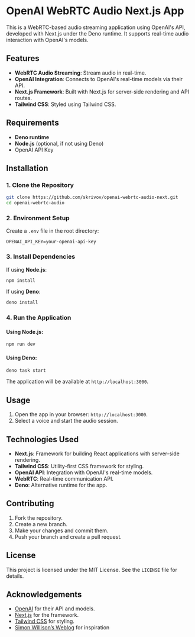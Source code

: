 # OpenAI WebRTC Audio Next.js App

This is a WebRTC-based audio streaming application using OpenAI's API, developed with Next.js under the Deno runtime. It supports real-time audio interaction with OpenAI's models.

## Features
- **WebRTC Audio Streaming**: Stream audio in real-time.
- **OpenAI Integration**: Connects to OpenAI's real-time models via their API.
- **Next.js Framework**: Built with Next.js for server-side rendering and API routes.
- **Tailwind CSS**: Styled using Tailwind CSS.

## Requirements
- **Deno runtime**
- **Node.js** (optional, if not using Deno)
- OpenAI API Key

## Installation

### 1. Clone the Repository
```bash
git clone https://github.com/skrivov/openai-webrtc-audio-next.git
cd openai-webrtc-audio
```

### 2. Environment Setup
Create a `.env` file in the root directory:
```env
OPENAI_API_KEY=your-openai-api-key
```

### 3. Install Dependencies
If using **Node.js**:
```bash
npm install
```

If using **Deno**:
```bash
deno install
```

### 4. Run the Application

#### Using Node.js:
```bash
npm run dev
```

#### Using Deno:
```bash
deno task start
```

The application will be available at `http://localhost:3000`.



## Usage
1. Open the app in your browser: `http://localhost:3000`.
3. Select a voice and start the audio session.

## Technologies Used
- **Next.js**: Framework for building React applications with server-side rendering.
- **Tailwind CSS**: Utility-first CSS framework for styling.
- **OpenAI API**: Integration with OpenAI's real-time models.
- **WebRTC**: Real-time communication API.
- **Deno**: Alternative runtime for the app.

## Contributing
1. Fork the repository.
2. Create a new branch.
3. Make your changes and commit them.
4. Push your branch and create a pull request.

## License
This project is licensed under the MIT License. See the `LICENSE` file for details.

## Acknowledgements
- [OpenAI](https://openai.com/) for their API and models.
- [Next.js](https://nextjs.org/) for the framework.
- [Tailwind CSS](https://tailwindcss.com/) for styling.
- [Simon Willison’s Weblog](https://simonwillison.net/2024/Dec/17/openai-webrtc/) for inspiration

